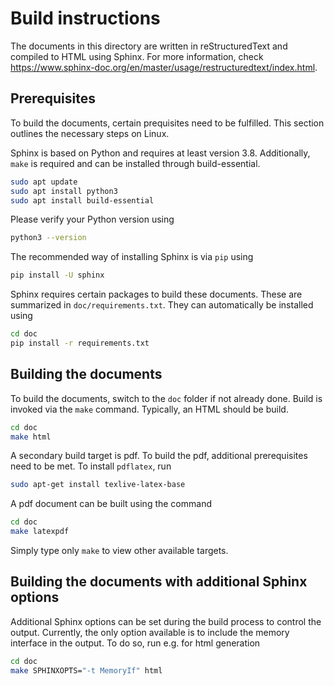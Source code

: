 # Build instructions

The documents in this directory are written in reStructuredText and compiled to HTML using Sphinx. For more information, check https://www.sphinx-doc.org/en/master/usage/restructuredtext/index.html.

## Prerequisites

To build the documents, certain prequisites need to be fulfilled. This section outlines the necessary steps on Linux.

Sphinx is based on Python and requires at least version 3.8. Additionally, `make` is required and can be installed through build-essential.

```bash
sudo apt update
sudo apt install python3
sudo apt install build-essential
```

Please verify your Python version using

```bash
python3 --version
```

The recommended way of installing Sphinx is via `pip` using

```bash
pip install -U sphinx
```

Sphinx requires certain packages to build these documents. These are summarized in `doc/requirements.txt`. They can automatically be installed using

```bash
cd doc
pip install -r requirements.txt
```

## Building the documents

To build the documents, switch to the `doc` folder if not already done. Build is invoked via the `make` command. Typically, an HTML should be build.

```bash
cd doc
make html
```

A secondary build target is pdf. To build the pdf, additional prerequisites need to be met. To install `pdflatex`, run

```bash
sudo apt-get install texlive-latex-base
```

A pdf document can be built using the command

```bash
cd doc
make latexpdf
```

Simply type only `make` to view other available targets.

## Building the documents with additional Sphinx options

Additional Sphinx options can be set during the build process to control the output.
Currently, the only option available is to include the memory interface in the output.
To do so, run e.g. for html generation

```bash
cd doc
make SPHINXOPTS="-t MemoryIf" html
```